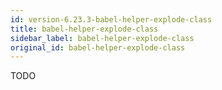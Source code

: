 ```yaml
---
id: version-6.23.3-babel-helper-explode-class
title: babel-helper-explode-class
sidebar_label: babel-helper-explode-class
original_id: babel-helper-explode-class
---
```


TODO

